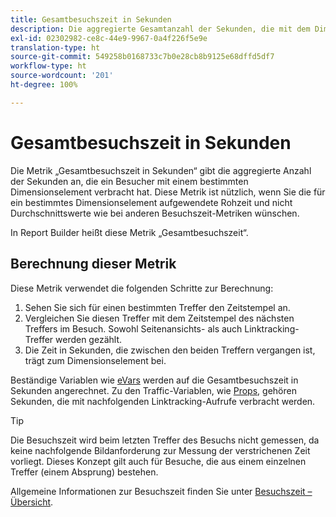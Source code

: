 ```yaml
---
title: Gesamtbesuchszeit in Sekunden
description: Die aggregierte Gesamtanzahl der Sekunden, die mit dem Dimensionselement verbracht wurden.
exl-id: 02302982-ce8c-44e9-9967-0a4f226f5e9e
translation-type: ht
source-git-commit: 549258b0168733c7b0e28cb8b9125e68dffd5df7
workflow-type: ht
source-wordcount: '201'
ht-degree: 100%

---
```


# Gesamtbesuchszeit in Sekunden

Die Metrik „Gesamtbesuchszeit in Sekunden“ gibt die aggregierte Anzahl der Sekunden an, die ein Besucher mit einem bestimmten Dimensionselement verbracht hat. Diese Metrik ist nützlich, wenn Sie die für ein bestimmtes Dimensionselement aufgewendete Rohzeit und nicht Durchschnittswerte wie bei anderen Besuchszeit-Metriken wünschen.

In Report Builder heißt diese Metrik „Gesamtbesuchszeit“.

## Berechnung dieser Metrik

Diese Metrik verwendet die folgenden Schritte zur Berechnung:

1. Sehen Sie sich für einen bestimmten Treffer den Zeitstempel an.
2. Vergleichen Sie diesen Treffer mit dem Zeitstempel des nächsten Treffers im Besuch. Sowohl Seitenansichts- als auch Linktracking-Treffer werden gezählt.
3. Die Zeit in Sekunden, die zwischen den beiden Treffern vergangen ist, trägt zum Dimensionselement bei.

Beständige Variablen wie [eVars](../dimensions/evar.md) werden auf die Gesamtbesuchszeit in Sekunden angerechnet. Zu den Traffic-Variablen, wie [Props](../dimensions/prop.md), gehören Sekunden, die mit nachfolgenden Linktracking-Aufrufe verbracht werden.

>[!TIP]
>
>Die Besuchszeit wird beim letzten Treffer des Besuchs nicht gemessen, da keine nachfolgende Bildanforderung zur Messung der verstrichenen Zeit vorliegt. Dieses Konzept gilt auch für Besuche, die aus einem einzelnen Treffer (einem Absprung) bestehen.

Allgemeine Informationen zur Besuchszeit finden Sie unter [Besuchszeit – Übersicht](time-spent.md).
